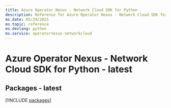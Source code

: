 ```yaml
---
title: Azure Operator Nexus - Network Cloud SDK for Python
description: Reference for Azure Operator Nexus - Network Cloud SDK for Python
ms.date: 05/29/2025
ms.topic: reference
ms.devlang: python
ms.service: operatornexus-networkcloud
---
```

# Azure Operator Nexus - Network Cloud SDK for Python - latest
## Packages - latest
[!INCLUDE [packages](operator-nexus---network-cloud-index.md)]